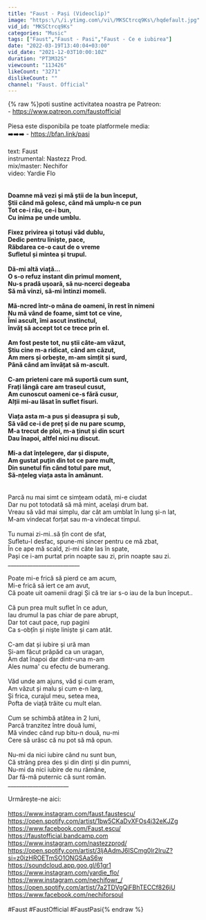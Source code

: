 ```yaml
---
title: "Faust - Pași (Videoclip)"
image: "https:\/\/i.ytimg.com\/vi\/MKSCtrcq9Ks\/hqdefault.jpg"
vid_id: "MKSCtrcq9Ks"
categories: "Music"
tags: ["Faust","Faust - Pasi","Faust - Ce e iubirea"]
date: "2022-03-19T13:40:04+03:00"
vid_date: "2021-12-03T10:00:10Z"
duration: "PT3M32S"
viewcount: "113426"
likeCount: "3271"
dislikeCount: ""
channel: "Faust. Official"
---
```

{% raw %}poti sustine activitatea noastra pe Patreon:<br />- <a rel="nofollow" target="blank" href="https://www.patreon.com/faustofficial">https://www.patreon.com/faustofficial</a><br /><br />Piesa este disponibila pe toate platformele media:<br />➡️➡️➡️ - <a rel="nofollow" target="blank" href="https://bfan.link/pasi">https://bfan.link/pasi</a><br /><br />text: Faust<br />instrumental: Nastezz Prod.<br />mix/master: Nechifor<br />video: Yardie Flo<br />__________________________<br /><br />Doamne mă vezi și mă știi de la bun început, <br />Știi când mă golesc, când mă umplu-n ce pun <br />Tot ce-i rău, ce-i bun, <br />Cu inima pe unde umblu.<br /><br />Fixez privirea și totuși văd dublu, <br />Dedic pentru liniște, pace,<br />Răbdarea ce-o caut de o vreme <br />Sufletul și mintea și trupul.<br /><br />Dă-mi altă viață…<br />O s-o refuz instant din primul moment, <br />Nu-s pradă ușoară, să nu-ncerci degeaba <br />Să mă vinzi, să-mi întinzi momeli. <br /><br />Mă-ncred într-o mâna de oameni, în rest în nimeni<br />Nu mă vând de foame, simt tot ce vine, <br />Îmi ascult, îmi ascut instinctul, <br />învăț să accept tot ce trece prin el.<br /><br />Am fost peste tot, nu știi câte-am văzut,<br />Știu cine m-a ridicat, când am căzut,<br />Am mers și orbește, m-am simțit și surd,<br />Până când am învățat să m-ascult.<br /><br />C-am prieteni care mă suportă cum sunt, <br />Frați lângă care am traseul cusut,<br />Am cunoscut oameni ce-s fără cusur,<br />Alții mi-au lăsat în suflet fisuri.<br /><br />Viața asta m-a pus și deasupra și sub,<br />Să văd ce-i de preț și de nu pare scump, <br />M-a trecut de ploi, m-a ținut și din scurt<br />Dau înapoi, altfel nici nu discut.<br /><br />Mi-a dat înțelegere, dar și dispute, <br />Am gustat puțin din tot ce pare mult,<br />Din sunetul fin când totul pare mut,<br />Să-nțeleg viața asta în amănunt.<br />__________________________<br /><br />Parcă nu mai simt ce simțeam odată, mi-e ciudat<br />Dar nu pot totodată să mă mint, același drum bat.<br />Vreau să văd mai simplu, dar cât am umblat în lung și-n lat,<br />M-am vindecat forțat sau m-a vindecat timpul.<br /><br />Tu numai zi-mi..să țîn cont de sfat,<br />Sufletu-l desfac, spune-mi sincer pentru ce mă zbat,<br />În ce ape mă scald, zi-mi câte las în spate,<br />Pași ce i-am purtat prin noapte sau zi, prin noapte sau zi.<br />__________________________<br /><br />Poate mi-e frică să pierd ce am acum,<br />Mi-e frică să iert ce am avut, <br />Că poate uit oamenii dragi Și că tre iar s-o iau de la bun început.. <br /><br />Că pun prea mult suflet în ce adun,<br />Iau drumul la pas chiar de pare abrupt,<br />Dar tot caut pace, rup pagini<br />Ca s-obțîn și niște liniște și cam atât. <br /><br />C-am dat și iubire și ură man <br />Și-am făcut prăpăd ca un uragan, <br />Am dat înapoi dar dintr-una m-am <br />Ales numa' cu efectu de bumerang. <br /><br />Văd unde am ajuns, văd și cum eram,<br />Am văzut și malu și cum e-n larg,<br />Și frica, curajul meu, setea mea, <br />Pofta de viață trăite cu mult elan.<br /><br />Cum se schimbă atâtea in 2 luni,<br />Parcă tranzitez între două lumi,<br />Mă vindec când rup bitu-n două, nu-mi <br />Cere să urăsc că nu pot să mă opun.<br /><br />Nu-mi da nici iubire când nu sunt bun,<br />Că strâng prea des și din dinți și din pumni,<br />Nu-mi da nici iubire de nu rămâne,<br />Dar fă-mă puternic că sunt român.<br />______________________<br /><br />Urmărește-ne aici: <br /><br /><a rel="nofollow" target="blank" href="https://www.instagram.com/faust.faustescu/">https://www.instagram.com/faust.faustescu/</a><br /><a rel="nofollow" target="blank" href="https://open.spotify.com/artist/1bw5CKaDvXFOs4i32eKJZg">https://open.spotify.com/artist/1bw5CKaDvXFOs4i32eKJZg</a><br /><a rel="nofollow" target="blank" href="https://www.facebook.com/Faust.escu/">https://www.facebook.com/Faust.escu/</a><br /><a rel="nofollow" target="blank" href="https://faustofficial.bandcamp.com">https://faustofficial.bandcamp.com</a><br /><a rel="nofollow" target="blank" href="https://www.instagram.com/nastezzprod/">https://www.instagram.com/nastezzprod/</a><br /><a rel="nofollow" target="blank" href="https://open.spotify.com/artist/3ljAAdmJ6ISCmg0lr2IruZ?si=z0izHROETmSO1ONGSAaS6w">https://open.spotify.com/artist/3ljAAdmJ6ISCmg0lr2IruZ?si=z0izHROETmSO1ONGSAaS6w</a><br /><a rel="nofollow" target="blank" href="https://soundcloud.app.goo.gl/61gr1">https://soundcloud.app.goo.gl/61gr1</a><br /><a rel="nofollow" target="blank" href="https://www.instagram.com/yardie_flo/">https://www.instagram.com/yardie_flo/</a><br /><a rel="nofollow" target="blank" href="https://www.instagram.com/nechifowr_/">https://www.instagram.com/nechifowr_/</a><br /><a rel="nofollow" target="blank" href="https://open.spotify.com/artist/7a2TDVgQiFBhTECCf826jU">https://open.spotify.com/artist/7a2TDVgQiFBhTECCf826jU</a><br /><a rel="nofollow" target="blank" href="https://www.facebook.com/nechiforsoul">https://www.facebook.com/nechiforsoul</a><br /><br />#Faust #FaustOfficial #FaustPasi{% endraw %}
